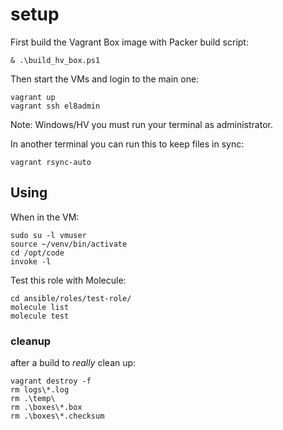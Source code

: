 # setup

First build the Vagrant Box image with Packer build script:

```
& .\build_hv_box.ps1
```

Then start the VMs and login to the main one:

```
vagrant up
vagrant ssh el8admin
```

Note: Windows/HV you must run your terminal as administrator.

In another terminal you can run this to keep files in sync:

```
vagrant rsync-auto
```

## Using

When in the VM:

```
sudo su -l vmuser
source ~/venv/bin/activate
cd /opt/code
invoke -l
```

Test this role with Molecule:

```
cd ansible/roles/test-role/
molecule list
molecule test
```

### cleanup

after a build to _really_ clean up:

```
vagrant destroy -f
rm logs\*.log
rm .\temp\
rm .\boxes\*.box
rm .\boxes\*.checksum
```